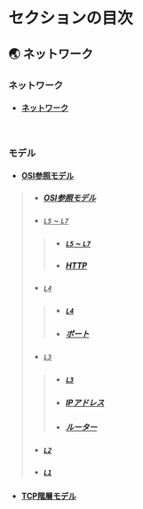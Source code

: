 # セクションの目次

## 🌏 ネットワーク

### ネットワーク

* #### [︎ネットワーク](https://hiroki-it.github.io/tech-notebook/network/network.html)

<br>

### モデル

* #### <u>︎OSI参照モデル</u>
> * ##### [︎OSI参照モデル](https://hiroki-it.github.io/tech-notebook/network/network_model_osi.html)
> * ##### <u>`L5` ~ `L7`</u>
> > * ##### [`L5` ~ `L7`](https://hiroki-it.github.io/tech-notebook/network/network_model_osi_l5_l7.html)
> > * ##### [HTTP](https://hiroki-it.github.io/tech-notebook/network/network_model_osi_l5_l7_http.html)
> * ##### <u>`L4`</u>
> > * ##### [`L4`](https://hiroki-it.github.io/tech-notebook/network/network_model_osi_l4.html)
> > * ##### [ポート](https://hiroki-it.github.io/tech-notebook/network/network_model_osi_l4_port.html)
> * ##### <u>`L3`</u>
> > * ##### [`L3`](https://hiroki-it.github.io/tech-notebook/network/network_model_osi_l3.html)
> > * ##### [︎IPアドレス](https://hiroki-it.github.io/tech-notebook/network/network_model_osi_l3_ip_address.html)
> > * ##### [︎ルーター](https://hiroki-it.github.io/tech-notebook/network/network_model_osi_l3_router.html)
> * ##### [`L2`](https://hiroki-it.github.io/tech-notebook/network/network_model_osi_2.html)
> * ##### [`L1`](https://hiroki-it.github.io/tech-notebook/network/network_model_osi_l.html)

* #### [︎TCP階層モデル](https://hiroki-it.github.io/tech-notebook/network/network_model_tcp.html)

<br>
